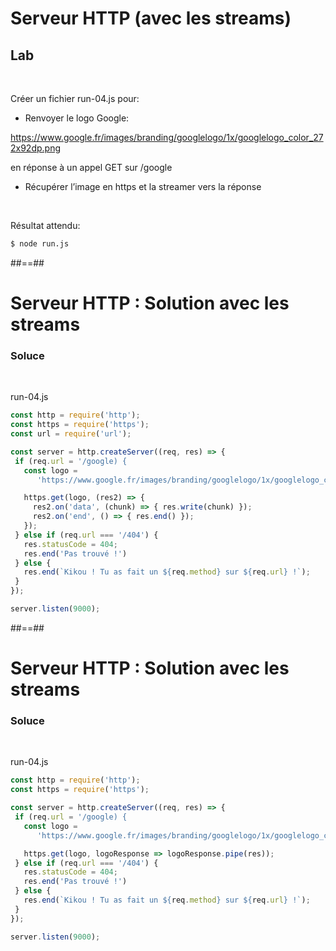 <!-- .slide: class="exercice" -->
# Serveur HTTP (avec les streams)

## Lab

<br>

Créer un fichier run-04.js pour: 
* Renvoyer le logo Google: 

https://www.google.fr/images/branding/googlelogo/1x/googlelogo_color_272x92dp.png 

en réponse à un appel GET sur /google
* Récupérer l’image en https et la streamer vers la réponse

<br>

Résultat attendu:

```bash
$ node run.js
```

##==##
<!-- .slide: class="exercice" -->
# Serveur HTTP : Solution avec les streams

### Soluce

<br>

run-04.js
```javascript
const http = require('http');
const https = require('https');
const url = require('url');

const server = http.createServer((req, res) => {
 if (req.url = '/google) {
   const logo = 
      'https://www.google.fr/images/branding/googlelogo/1x/googlelogo_color_272x92dp.png';

   https.get(logo, (res2) => {
     res2.on('data', (chunk) => { res.write(chunk) });
     res2.on('end', () => { res.end() });
   });
 } else if (req.url === '/404') {
   res.statusCode = 404;
   res.end('Pas trouvé !')
 } else {
   res.end(`Kikou ! Tu as fait un ${req.method} sur ${req.url} !`);
 }
});

server.listen(9000);
```

##==##
<!-- .slide: class="exercice" -->
# Serveur HTTP : Solution avec les streams

### Soluce

<br>


run-04.js
```javascript
const http = require('http');
const https = require('https');

const server = http.createServer((req, res) => {
 if (req.url = '/google) {
   const logo = 
      'https://www.google.fr/images/branding/googlelogo/1x/googlelogo_color_272x92dp.png';

   https.get(logo, logoResponse => logoResponse.pipe(res));
 } else if (req.url === '/404') {
   res.statusCode = 404;
   res.end('Pas trouvé !')
 } else {
   res.end(`Kikou ! Tu as fait un ${req.method} sur ${req.url} !`);
 }
});

server.listen(9000);
```